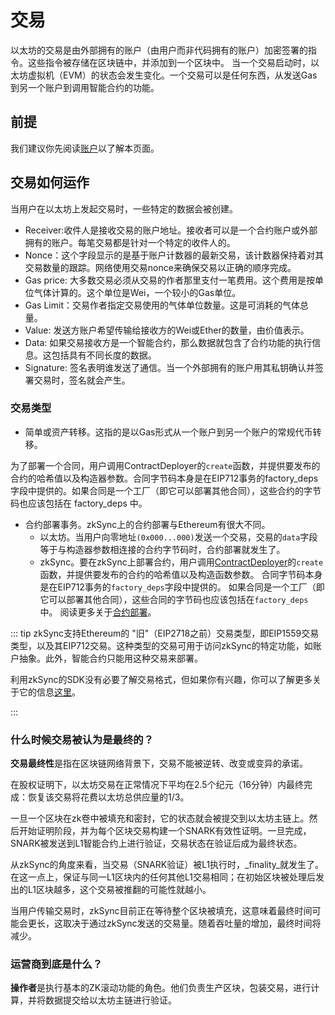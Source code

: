 # 交易

以太坊的交易是由外部拥有的账户（由用户而非代码拥有的账户）加密签署的指令。这些指令被存储在区块链中，并添加到一个区块中。
当一个交易启动时，以太坊虚拟机（EVM）的状态会发生变化。一个交易可以是任何东西，从发送Gas到另一个账户到调用智能合约的功能。

## 前提

我们建议你先阅读[账户](https://ethereum.org/en/developers/docs/accounts/)以了解本页面。

## 交易如何运作

当用户在以太坊上发起交易时，一些特定的数据会被创建。

- Receiver:收件人是接收交易的账户地址。接收者可以是一个合约账户或外部拥有的账户。每笔交易都是针对一个特定的收件人的。
- Nonce：这个字段显示的是基于账户计数器的最新交易，该计数器保持着对其交易数量的跟踪。网络使用交易nonce来确保交易以正确的顺序完成。
- Gas price: 大多数交易必须从交易的作者那里支付一笔费用。这个费用是按单位气体计算的。这个单位是Wei，一个较小的Gas单位。
- Gas Limit：交易作者指定交易使用的气体单位数量。这是可消耗的气体总量。
- Value: 发送方账户希望传输给接收方的Wei或Ether的数量，由价值表示。
- Data: 如果交易接收方是一个智能合约，那么数据就包含了合约功能的执行信息。这包括具有不同长度的数据。
- Signature: 签名表明谁发送了通信。当一个外部拥有的账户用其私钥确认并签署交易时，签名就会产生。

### 交易类型

- 简单或资产转移。这指的是以Gas形式从一个账户到另一个账户的常规代币转移。

为了部署一个合同，用户调用ContractDeployer的`create`函数，并提供要发布的合约的哈希值以及构造器参数。合同字节码本身是在EIP712事务的factory_deps字段中提供的。如果合同是一个工厂（即它可以部署其他合同），这些合约的字节码也应该包括在 factory_deps 中。

- 合约部署事务。zkSync上的合约部署与Ethereum有很大不同。
  - 以太坊。当用户向零地址`(0x000...000)`发送一个交易，交易的`data`字段等于与构造器参数相连接的合约字节码时，合约部署就发生了。
  - zkSync。要在zkSync上部署合约，用户调用[ContractDeployer](.../system-contracts.md#contractdeployer)的`create`函数，并提供要发布的合约的哈希值以及构造函数参数。
    合同字节码本身是在EIP712事务的`factory_deps`字段中提供的。
    如果合同是一个工厂（即它可以部署其他合同），这些合同的字节码也应该包括在`factory_deps`中。
    阅读更多关于[合约部署](.../.../building-on-zksync/contracts/contracts.md)。

::: tip
zkSync支持Ethereum的 "旧"（EIP2718之前）交易类型，即EIP1559交易类型，以及其EIP712交易。这种类型的交易可用于访问zkSync的特定功能，如账户抽象。此外，智能合约只能用这种交易来部署。

利用zkSync的SDK没有必要了解交易格式，但如果你有兴趣，你可以了解更多关于它的信息[这里](.../.../.../api/api.md#eip712)。

:::

### 什么时候交易被认为是最终的？

**交易最终性**是指在区块链网络背景下，交易不能被逆转、改变或变异的承诺。

在股权证明下，以太坊交易在正常情况下平均在2.5个纪元（16分钟）内最终完成：恢复该交易将花费以太坊总供应量的1/3。

一旦一个区块在zk卷中被填充和密封，它的状态就会被提交到以太坊主链上。然后开始证明阶段，并为每个区块交易构建一个SNARK有效性证明。一旦完成，SNARK被发送到L1智能合约上进行验证，交易状态在验证后成为最终状态。

从zkSync的角度来看，当交易（SNARK验证）被L1执行时，_finality_就发生了。在这一点上，保证与同一L1区块内的任何其他L1交易相同；在初始区块被处理后发出的L1区块越多，这个交易被推翻的可能性就越小。

当用户传输交易时，zkSync目前正在等待整个区块被填充，这意味着最终时间可能会更长，这取决于通过zkSync发送的交易量。随着吞吐量的增加，最终时间将减少。

### 运营商到底是什么？

**操作者**是执行基本的ZK滚动功能的角色。他们负责生产区块，包装交易，进行计算，并将数据提交给以太坊主链进行验证。
